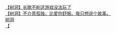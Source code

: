 [【树洞】长歌不削这游戏没法玩了](http://tieba.baidu.com/p/4007554617?see_lz=1&pn=)   
[【树洞】不介意孤独，比爱你舒服。我只想说个故事。](http://tieba.baidu.com/p/4008321921?see_lz=1&pn=)   
[树洞](http://tieba.baidu.com/p/4006377698?see_lz=1&pn=)   
[【](http://tieba.baidu.com/p/4008268846?see_lz=1&pn=)   

